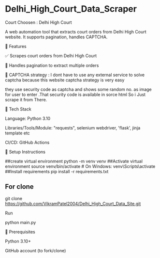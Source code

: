 # Delhi_High_Court_Data_Scraper

Court Choosen : Delhi High Court

A web automation tool that extracts court orders from Delhi High Court website. It supports pagination, handles CAPTCHA.


📌 Features

✅ Scrapes court orders from Delhi High Court

🔁 Handles pagination to extract multiple orders

🧩 CAPTCHA strategy : I dont have to use any external service to solve captcha because this website captcha strategy is very easy

they use security code as captcha and shows some random no. as image for user to enter .That security code is available in sorce
html So i Just scrape it from There.

🧱 Tech Stack

Language: Python 3.10

Libraries/Tools/Module: "requests", selenium webdriver, 'flask', jinja template etc

CI/CD: GitHub Actions

🚀 Setup Instructions

##create virtual environment 
python -m venv venv 
##Activate virtual environment 
source venv/bin/activate # On Windows: venv\Scripts\activate 
##Install requirements 
pip install -r requirements.txt

## For clone
git clone https://github.com/VikramPatel2004/Delhi_High_Court_Data_Site.git


Run

python main.py

🔧 Prerequisites

Python 3.10+

GitHub account (to fork/clone)
